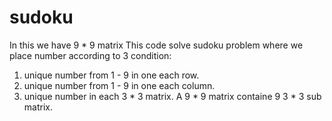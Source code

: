 # sudoku
In this we have 9 * 9 matrix
This code solve sudoku problem where we place number according to 3 condition:
1. unique number from 1 - 9 in one each row.
2. unique number from 1 - 9 in one each column.
3. unique number in each 3 * 3 matrix. A 9 * 9 matrix containe 9 3 * 3 sub matrix.

